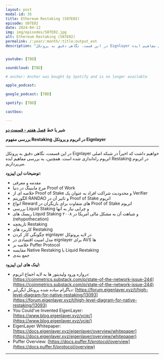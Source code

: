```yaml
---
layout: post
modal-id: 35
title: Ethereum Restaking (S07E02)
episode: S07E02
date: 2024-04-12
img: img/episodes/S07E02.jpg
alt: Ethereum Restaking (S07E02)
permalink: /:year/:month/:title:output_ext
description: "در این قسمت، نگاهی دقیق به پروتکل Eignlayer خواهیم داشت که اخیراً در شبکه اصلی اتریوم راه‌اندازی شده است. همچنین، به بررسی مفاهیم ایده Restaking در اتریوم می‌پردازیم." 


youtube: [TBD]

soundcloud: [TBD]

# anchor: Anchor was bought by Spotify and is no longer available

apple_podcast: 

google_podcast: [TBD]

spotify: [TBD]

castbox: 

---
```


**شیر یا خط**
**[فصل هفتم - قسمت دو](https://shiryakhat.net/2024/04/ethereum-restaking.html)**

**بررسی مفهوم Restaking در اتریوم و پروتکل Eignlayer**

-------------------------------------------------------
در این قسمت، نگاهی دقیق به پروتکل Eignlayer خواهیم داشت که اخیراً در شبکه اصلی اتریوم راه‌اندازی شده است. همچنین، به بررسی مفاهیم ایده Restaking در اتریوم می‌پردازیم.

**توضیحات این اپیزود:**


* مقدمه و معرفی
* مرج ماینینگ در دنیا Proof of Work
* خلاصه ای از  Proof of Stake و محدودیت شراکت افراد به عنوان یک Verifier
* الگوریتم RANDAO و تاثیر آن در Proof of Stake اتریوم 
* انواع Reward های متفاوت برای بازیگران در Proof of Stake اتریوم
* بررسی Liquid Staking و چرایی نیاز به آنها
* ریسک های Liquid Staking و شباهت آن به مشکل مالی امریکا در ۲۰۰۸ (rehypothecation)
* تاریخچه Restaking 
* کاربرد های Restaking 
* چگونگی کار کردن eignlayer در لایه پروتوکل
* مدل امنیت اقتصادی در eignlayer برای AVS ها
* خلاصه بر Puffer Protocol
* مقایسه Native Restaking با Liquid Restaking 
* جمع بندی


**لینک های این اپیزود:**

* دروازه ورود ولیدیتور ها به لایه اجماع اتریوم: [https://coinmetrics.substack.com/p/state-of-the-network-issue-244](https://coinmetrics.substack.com/p/state-of-the-network-issue-244)
* دیاگرام ساده شده پروتکل ایگن‌لیر: [https://forum.eigenlayer.xyz/t/high-level-diagram-for-native-restaking/13093](https://forum.eigenlayer.xyz/t/high-level-diagram-for-native-restaking/13093)
* You Could've Invented EigenLayer: [https://www.blog.eigenlayer.xyz/ycie/](https://www.blog.eigenlayer.xyz/ycie/)
* EigenLayer Whitepaper: [https://docs.eigenlayer.xyz/eigenlayer/overview/whitepaper](https://docs.eigenlayer.xyz/eigenlayer/overview/whitepaper)
* Puffer Overview: [https://docs.puffer.fi/protocol/overview](https://docs.puffer.fi/protocol/overview)
-----------------------------------------------------------------------
